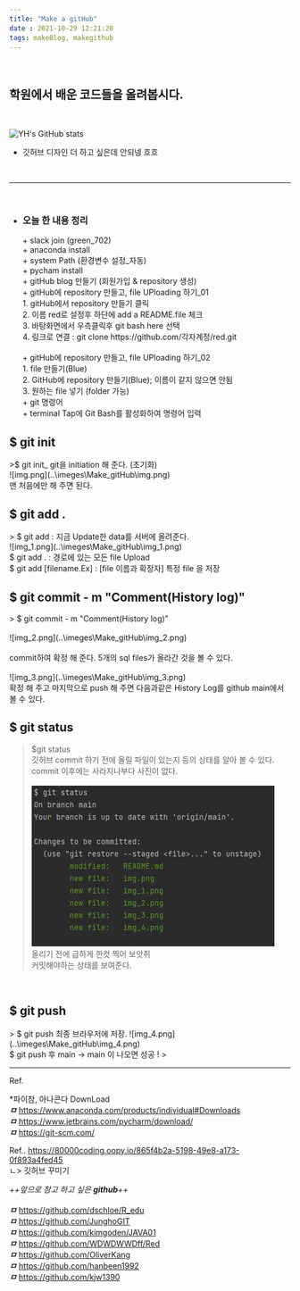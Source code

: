 ```yaml
---
title: "Make a gitHub"
date : 2021-10-29 12:21:20
tags: makeBlog, makegithub
---
```

<br>


 <h2>학원에서 배운 코드들을 올려봅시다.</h2>

   <br>

![YH's GitHub stats](https://github-readme-stats.vercel.app/api?username=YoonHwa-P&show_icons=true&theme=radical)
<br>
 + 깃허브 디자인 더 하고 싶은데 안되넹 흐흐 
<br>
<hr>

<br>
<body style="bg-color:pink;">

 - <h3>오늘 한 내용 정리</h3> 
   + slack join (green_702) <br>
   + anaconda install  <br>
     + system Path (환경변수 설정_자동) <br>
   + pycham install <br>
   + gitHub blog 만들기 (회원가입 & repository 생성) <br>
   + gitHub에 repository 만들고, file UPloading 하기_01 <br>
     1. gitHub에서  repository 만들기 클릭 <br>
     2. 이름 red로 설정후 하단에 add a README.file 체크 <br>
     3. 바탕화면에서 우측클릭후 git bash here 선택 <br>
     4. 링크로 연결 : git clone https://github.com/각자계정/red.git <br>
    <br> 
   + gitHub에 repository 만들고, file UPloading 하기_02 <br>
        1. file 만들기(Blue)  <br>
        2. GitHub에 repository 만들기(Blue); 이름이 같지 않으면 안됨 <br>
        3. 원하는 file 넣기 (folder 가능) <br>
   + git 명령어 <br>
     + terminal Tap에 Git Bash를 활성화하여 명령어 입력 <br>
     
 <h2>$ git init</h2>
   >$ git init_ git을 initiation 해 준다. (초기화) <br>
     ![img.png](..\imeges\Make_gitHub\img.png)  <br>
    맨 처음에만 해 주면 된다. <br>

<h2>$ git add .</h2>
   > $ git add : 지금 Update한 data를 서버에 올려준다. <br>
     ![img_1.png](..\imeges\Make_gitHub\img_1.png) <br>
    $ git add . : 경로에 있는 모든 file Upload
    <br>
    $ git add [filename.Ex] : [file 이름과 확장자] 
    특정 file 을 저장
   <br>

<h2>$ git commit - m "Comment(History log)"</h2>
   > $ git commit - m "Comment(History log)" <br><br>
    ![img_2.png](..\imeges\Make_gitHub\img_2.png) <br><br>
    commit하여 확정 해 준다. 5개의 sql files가 올라간 것을 볼 수 있다.
    <br><br>
   ![img_3.png](..\imeges\Make_gitHub\img_3.png)
   <br>
    확정 해 주고 마지막으로 push 해 주면 다음과같은 
    History Log를 github main에서 볼 수 있다.
   <br>

<h2>$ git status</h2>

> $git status <br>
깃허브 commit 하기 전에 올릴 파일이 있는지 등의 상태를 알아 볼 수 있다. <br>
commit 이후에는 사라지나부다 사진이 없다. <br><br>
 ![img_5.png](..\imeges\Make_gitHub\img_5.png) <br>
올리기 전에 급하게 한컷 찍어 보앗쥐 <br>
커밋해야하는 상태를 보여준다.
   <br>

<h2>$ git push</h2>
> $ git push
 최종 브라우저에 저장. 
 ![img_4.png](..\imeges\Make_gitHub\img_4.png) <br>
 $ git push 후 main -> main 이 나오면 성공 ! 
> 


</body>

   <br>
<hr>

Ref.

*파이참, 아나콘다 DownLoad <br>
**_ㅁ_**  https://www.anaconda.com/products/individual#Downloads <br>
**_ㅁ_**  https://www.jetbrains.com/pycharm/download/ <br>
**_ㅁ_**  https://git-scm.com/

Ref..
https://80000coding.oopy.io/865f4b2a-5198-49e8-a173-0f893a4fed45
    <br> ㄴ> 깃허브 꾸미기

_++_앞으로 참고 하고 싶은 **github**_++_
<br>
<br>
**_ㅁ_** https://github.com/dschloe/R_edu <br>
**_ㅁ_** https://github.com/JunghoGIT <br>
**_ㅁ_** https://github.com/kimgoden/JAVA01 <br>
**_ㅁ_** https://github.com/WDWDWWDff/Red <br>
**_ㅁ_** https://github.com/OliverKang <br>
**_ㅁ_** https://github.com/hanbeen1992 <br>
**_ㅁ_** https://github.com/kjw1390 <br>

